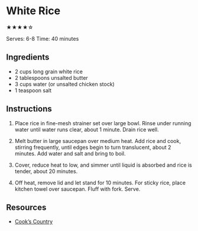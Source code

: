 # White Rice

★★★★☆

Serves: 6-8
Time: 40 minutes

## Ingredients

* 2 cups long grain white rice
* 2 tablespoons unsalted butter
* 3 cups water (or unsalted chicken stock)
* 1 teaspoon salt

## Instructions

1. Place rice in fine-mesh strainer set over large bowl. Rinse under running water until water runs clear, about 1 minute. Drain rice well.

2. Melt butter in large saucepan over medium heat. Add rice and cook, stirring frequently, until edges begin to turn translucent, about 2 minutes. Add water and salt and bring to boil.

3. Cover, reduce heat to low, and simmer until liquid is absorbed and rice is tender, about 20 minutes.

4. Off heat, remove lid and let stand for 10 minutes. For sticky rice, place kitchen towel over saucepan. Fluff with fork. Serve.

## Resources

* [Cook’s Country](http://www.cookscountry.com/recipes/6115-white-rice)
